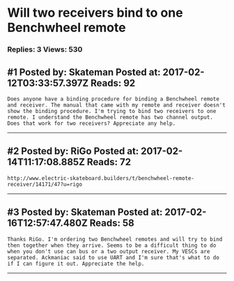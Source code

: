 # Will two receivers bind to one Benchwheel remote

### Replies: 3 Views: 530

## \#1 Posted by: Skateman Posted at: 2017-02-12T03:33:57.397Z Reads: 92

```
Does anyone have a binding procedure for binding a Benchwheel remote and receiver. The manual that came with my remote and receiver doesn't show the binding procedure. I'm trying to bind two receivers to one remote. I understand the Benchwheel remote has two channel output. Does that work for two receivers? Appreciate any help.
```

---
## \#2 Posted by: RiGo Posted at: 2017-02-14T11:17:08.885Z Reads: 72

```
http://www.electric-skateboard.builders/t/benchwheel-remote-receiver/14171/47?u=rigo
```

---
## \#3 Posted by: Skateman Posted at: 2017-02-16T12:57:47.480Z Reads: 58

```
Thanks RiGo. I'm ordering two Benchwheel remotes and will try to bind then together when they arrive. Seems to be a difficult thing to do when you don't use can bus or a two output receiver. My VESCs are separated. Ackmaniac said to use UART and I'm sure that's what to do if I can figure it out. Appreciate the help.
```

---
